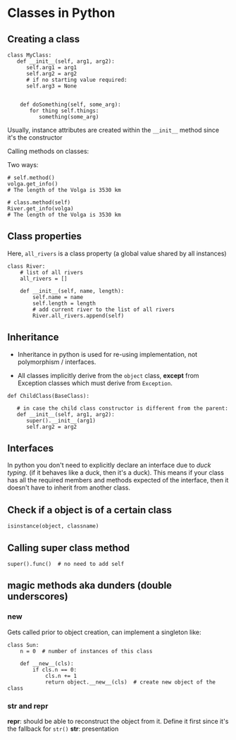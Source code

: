 # Classes in Python

## Creating a class

```
class MyClass:
   def __init__(self, arg1, arg2):
      self.arg1 = arg1
      self.arg2 = arg2
      # if no starting value required:
      self.arg3 = None
      

    def doSomething(self, some_arg):
       for thing self.things:
          something(some_arg)
```


Usually, instance attributes are created within the `__init__` method since it's the constructor

Calling methods on classes:

Two ways:

```
# self.method()
volga.get_info()
# The length of the Volga is 3530 km

# class.method(self)
River.get_info(volga)
# The length of the Volga is 3530 km
```

## Class properties

Here, `all_rivers` is a class property (a global value shared by all instances)

```
class River:
    # list of all rivers
    all_rivers = []
    
    def __init__(self, name, length):
        self.name = name
        self.length = length
        # add current river to the list of all rivers
        River.all_rivers.append(self)
```


## Inheritance

* Inheritance in python is used for re-using implementation, not polymorphism / interfaces.

* All classes implicitly derive from the `object` class, **except** from Exception classes which must derive from `Exception`.


```
def ChildClass(BaseClass):

   # in case the child class constructor is different from the parent:
   def __init__(self, arg1, arg2):
      super().__init__(arg1)
      self.arg2 = arg2
```

## Interfaces

In python you don't need to explicitly declare an interface due to *duck typing*.
(if it behaves like a duck, then it's a duck). This means if your class has all the required
members and methods expected of the interface, then it doesn't have to inherit from another class.

## Check if a object is of a certain class

```
isinstance(object, classname)
```



## Calling super class method


```
super().func()  # no need to add self
```


## magic methods aka dunders (double underscores)

### __new__

Gets called prior to object creation, can implement a singleton like:

```
class Sun:
    n = 0  # number of instances of this class

    def __new__(cls):
        if cls.n == 0: 
            cls.n += 1
            return object.__new__(cls)  # create new object of the class

```

### __str__ and __repr__

__repr__: should be able to reconstruct the object from it. Define it first since it's the fallback for `str()`
__str__: presentation


